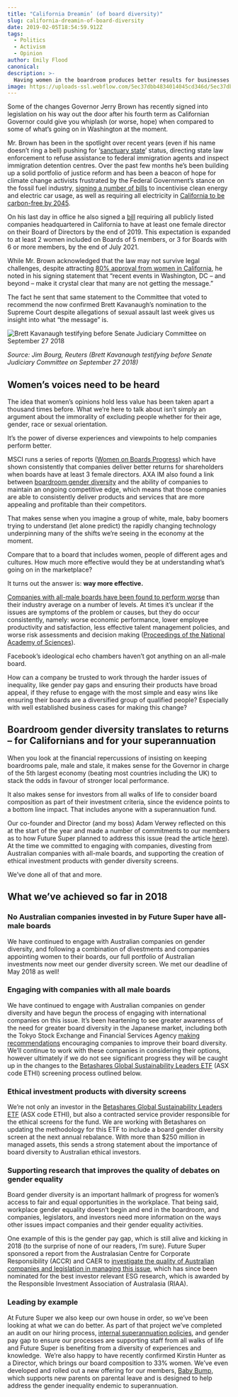 ```yaml
---
title: "California Dreamin’ (of board diversity)"
slug: california-dreamin-of-board-diversity
date: 2019-02-05T18:54:59.912Z
tags:
  - Politics
  - Activism
  - Opinion
author: Emily Flood
canonical:
description: >-
  Having women in the boardroom produces better results for businesses as well as women. It takes a company determined to thumb their nose at women to choose to maintain an all-male board even at a proven cost to their business performance. California has joined voices with ethics-led investors like Future Super in calling for a smarter and fairer boardroom.
image: https://uploads-ssl.webflow.com/5ec37dbb4834014045cd346d/5ec37dbc4834013312cd3da9_California%20Dreamin%E2%80%99%20(of%20board%20diversity)%20(1).png
---
```


Some of the changes Governor Jerry Brown has recently signed into legislation on his way out the door after his fourth term as Californian Governor could give you whiplash (or worse, hope) when compared to some of what’s going on in Washington at the moment.

Mr. Brown has been in the spotlight over recent years (even if his name doesn’t ring a bell) pushing for ‘[sanctuary state](http://www.latimes.com/politics/la-pol-ca-sanctuary-law-ruling-20180705-story.html)’ status, directing state law enforcement to refuse assistance to federal immigration agents and inspect immigration detention centres. Over the past few months he’s been building up a solid portfolio of justice reform and has been a beacon of hope for climate change activists frustrated by the Federal Government’s stance on the fossil fuel industry, [signing a number of bills](https://www.nytimes.com/2018/10/01/us/governor-jerry-brown-california-last-bill-signing.html) to incentivise clean energy and electric car usage, as well as requiring all electricity in [California to be carbon-free by 2045](https://qz.com/1409065/californias-2018-legislative-blitzkrieg-delivered-its-most-ambitious-climate-policies-ever/).

On his last day in office he also signed a [bill](https://www.telegraph.co.uk/business/2018/10/01/california-becomes-first-us-state-require-public-companies-include/) requiring all publicly listed companies headquartered in California to have at least one female director on their Board of Directors by the end of 2019. This expectation is expanded to at least 2 women included on Boards of 5 members, or 3 for Boards with 6 or more members, by the end of July 2021.

While Mr. Brown acknowledged that the law may not survive legal challenges, despite attracting [80% approval from women in California](https://www.fastcompany.com/90245893/survey-80-of-women-support-californias-board-diversity-law), he noted in his signing statement that “recent events in Washington, DC – and beyond – make it crystal clear that many are not getting the message.”

The fact he sent that same statement to the Committee that voted to recommend the now confirmed Brett Kavanaugh’s nomination to the Supreme Court despite allegations of sexual assault last week gives us insight into what “the message” is._‍_

![Brett Kavanaugh testifying before Senate Judiciary Committee on September 27 2018](https://uploads-ssl.webflow.com/5ec37dbb4834014045cd346d/5ec37dbc483401237dcd3cfc_c855f854efc40437ce2a36021d49ecd5.jpg)

_Source: Jim Bourg, Reuters (Brett Kavanaugh testifying before Senate Judiciary Committee on September 27 2018)_

## Women’s voices need to be heard

The idea that women’s opinions hold less value has been taken apart a thousand times before. What we’re here to talk about isn’t simply an argument about the immorality of excluding people whether for their age, gender, race or sexual orientation.

It’s the power of diverse experiences and viewpoints to help companies perform better.

MSCI runs a series of reports ([Women on Boards Progress](https://www.msci.com/documents/10199/fd1f8228-cc07-4789-acee-3f9ed97ee8bb)) which have shown consistently that companies deliver better returns for shareholders when boards have at least 3 female directors. AXA IM also found a link between [boardroom gender diversity](https://www.axa-im.com/documents/23818/206774/180808+Rosenberg+equities+Does+diversity+provide+a+profitability+moat/12535ce3-1535-2a83-19eb-09f58e8d4de5) and the ability of companies to maintain an ongoing competitive edge, which means that those companies are able to consistently deliver products and services that are more appealing and profitable than their competitors.

That makes sense when you imagine a group of white, male, baby boomers trying to understand (let alone predict) the rapidly changing technology underpinning many of the shifts we’re seeing in the economy at the moment.

Compare that to a board that includes women, people of different ages and cultures. How much more effective would they be at understanding what’s going on in the marketplace?

It turns out the answer is: **way more effective.**

[Companies with all-male boards have been found to perform worse](https://assets.mckinsey.com/~/media/857F440109AA4D13A54D9C496D86ED58.ashx) than their industry average on a number of levels. At times it’s unclear if the issues are symptoms of the problem or causes, but they do occur consistently, namely: worse economic performance, lower employee productivity and satisfaction, less effective talent management policies, and worse risk assessments and decision making ([Proceedings of the National Academy of Sciences](http://www.pnas.org/content/101/46/16385)).

Facebook’s ideological echo chambers haven’t got anything on an all-male board.

How can a company be trusted to work through the harder issues of inequality, like gender pay gaps and ensuring their products have broad appeal, if they refuse to engage with the most simple and easy wins like ensuring their boards are a diversified group of qualified people? Especially with well established business cases for making this change?

## Boardroom gender diversity translates to returns – for Californians and for your superannuation

When you look at the financial repercussions of insisting on keeping boardrooms pale, male and stale, it makes sense for the Governor in charge of the 5th largest economy (beating most countries including the UK) to stack the odds in favour of stronger local performance.

It also makes sense for investors from all walks of life to consider board composition as part of their investment criteria, since the evidence points to a bottom line impact. That includes anyone with a superannuation fund.

Our co-founder and Director (and my boss) Adam Verwey reflected on this at the start of the year and made a number of commitments to our members as to how Future Super planned to address this issue (read the article [here](https://www.myfuturesuper.com.au/blog/divest-from-the-patriarchy-why-future-super-is-advocating-for-gender-diversity-in-the-boardroom)). At the time we committed to engaging with companies, divesting from Australian companies with all-male boards, and supporting the creation of ethical investment products with gender diversity screens.

We’ve done all of that and more.

## What we’ve achieved so far in 2018

### No Australian companies invested in by Future Super have all-male boards

We have continued to engage with Australian companies on gender diversity, and following a combination of divestments and companies appointing women to their boards, our full portfolio of Australian investments now meet our gender diversity screen. We met our deadline of May 2018 as well!

### Engaging with companies with all male boards

We have continued to engage with Australian companies on gender diversity and have begun the process of engaging with international companies on this issue. It’s been heartening to see greater awareness of the need for greater board diversity in the Japanese market, including both the Tokyo Stock Exchange and Financial Services Agency [making recommendations](https://www.fsa.go.jp/en/refer/councils/follow-up/index.html) encouraging companies to improve their board diversity. We’ll continue to work with these companies in considering their options, however ultimately if we do not see significant progress they will be caught up in the changes to the [Betashares Global Sustainability Leaders ETF](https://www.betashares.com.au/fund/global-sustainability-leaders-etf/) (ASX code ETHI) screening process outlined below.

### Ethical investment products with diversity screens

We’re not only an investor in the [Betashares Global Sustainability Leaders ETF](https://www.betashares.com.au/fund/global-sustainability-leaders-etf/) (ASX code ETHI), but also a contracted service provider responsible for the ethical screens for the fund. We are working with Betashares on updating the methodology for this ETF to include a board gender diversity screen at the next annual rebalance. With more than $250 million in managed assets, this sends a strong statement about the importance of board diversity to Australian ethical investors.

### Supporting research that improves the quality of debates on gender equality

Board gender diversity is an important hallmark of progress for women’s access to fair and equal opportunities in the workplace. That being said, workplace gender equality doesn’t begin and end in the boardroom, and companies, legislators, and investors need more information on the ways other issues impact companies and their gender equality activities.

One example of this is the gender pay gap, which is still alive and kicking in 2018 (to the surprise of none of our readers, I’m sure). Future Super sponsored a report from the Australasian Centre for Corporate Responsibility (ACCR) and CAER to [investigate the quality of Australian companies and legislation in managing this issue](https://www.myfuturesuper.com.au/blog/gender-pay-gap-report-2018), which has since been nominated for the best investor relevant ESG research, which is awarded by the Responsible Investment Association of Australasia (RIAA).

### Leading by example

At Future Super we also keep our own house in order, so we’ve been looking at what we can do better. As part of that project we’ve completed an audit on our hiring process, [internal superannuation policies](https://www.betashares.com.au/fund/global-sustainability-leaders-etf/), and gender pay gap to ensure our processes are supporting staff from all walks of life and Future Super is benefiting from a diversity of experiences and knowledge.  We’re also happy to have recently confirmed Kirstin Hunter as a Director, which brings our board composition to 33% women. We’ve even developed and rolled out a new offering for our members, [Baby Bump](https://www.myfuturesuper.com.au/baby-bump), which supports new parents on parental leave and is designed to help address the gender inequality endemic to superannuation.
